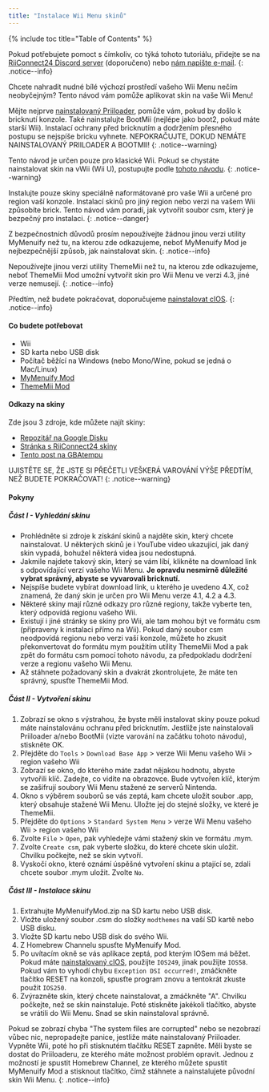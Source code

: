 ```yaml
---
title: "Instalace Wii Menu skinů"
---
```


{% include toc title="Table of Contents" %}

Pokud potřebujete pomoct s čímkoliv, co týká tohoto tutoriálu, přidejte se na [RiiConnect24 Discord server](https://discord.gg/rc24) (doporučeno) nebo [nám napište e-mail](mailto:support@riiconnect24.net).
{: .notice--info}

Chcete nahradit nudné bílé výchozí prostředí vašeho Wii Menu nečím neobyčejným? Tento návod vám pomůže aplikovat skin na vaše Wii Menu!

Mějte nejprve [nainstalovaný Priiloader](priiloader), pomůže vám, pokud by došlo k bricknutí konzole. Také nainstalujte BootMii (nejlépe jako boot2, pokud máte starší Wii). Instalací ochrany před bricknutím a dodržením přesného postupu se nejspíše bricku vyhnete. NEPOKRAČUJTE, DOKUD NEMÁTE NAINSTALOVANÝ PRIILOADER A BOOTMII!
{: .notice--warning}

Tento návod je určen pouze pro klasické Wii. Pokud se chystáte nainstalovat skin na vWii (Wii U), postupujte podle [tohoto návodu](themes-vwii).
{: .notice--warning}

Instalujte pouze skiny speciálně naformátované pro vaše Wii a určené pro region vaší konzole. Instalací skinů pro jiný region nebo verzi na vašem Wii způsobíte brick. Tento návod vám poradí, jak vytvořit soubor csm, který je bezpečný pro instalaci.
{: .notice--danger}

Z bezpečnostních důvodů prosím nepoužívejte žádnou jinou verzi utility MyMenuify než tu, na kterou zde odkazujeme, neboť MyMenuify Mod je nejbezpečnější způsob, jak nainstalovat skin.
{: .notice--info}

Nepoužívejte jinou verzi utility ThemeMii než tu, na kterou zde odkazujeme, neboť ThemeMii Mod umožní vytvořit skin pro Wii Menu ve verzi 4.3, jiné verze nemusejí.
{: .notice--info}

Předtím, než budete pokračovat, doporučujeme [nainstalovat cIOS](cios).
{: .notice--info}

#### Co budete potřebovat

* Wii
* SD karta nebo USB disk
* Počítač běžící na Windows (nebo Mono/Wine, pokud se jedná o Mac/Linux)
* [MyMenuify Mod](https://hbb1.oscwii.org/hbb/MyMenuifyMod/MyMenuifyMod.zip)
* [ThemeMii Mod](/assets/files/New_Thememii_MOD.rar)

#### Odkazy na skiny

Zde jsou 3 zdroje, kde můžete najít skiny:

* [Repozitář na Google Disku](https://drive.google.com/drive/folders/19tyeVQ--bJ0ZUTNg5yvAGvc3G4-euEpm?usp=sharing)
* [Stránka s RiiConnect24 skiny](https://rc24.xyz/goodies/themes/)
* [Tento post na GBAtempu](https://gbatemp.net/threads/wii-theme-team-creations-v2.336596/)

UJISTĚTE SE, ŽE JSTE SI PŘEČETLI VEŠKERÁ VAROVÁNÍ VÝŠE PŘEDTÍM, NEŽ BUDETE POKRAČOVAT!
{: .notice--warning}

#### Pokyny

##### Část I - Vyhledání skinu

* Prohlédněte si zdroje k získání skinů a najděte skin, který chcete nainstalovat. U některých skinů je i YouTube video ukazující, jak daný skin vypadá, bohužel některá videa jsou nedostupná.
* Jakmile najdete takový skin, který se vám líbí, klikněte na download link s odpovídající verzí vašeho Wii Menu. **Je opravdu nesmírně důležité vybrat správný, abyste se vyvarovali bricknutí.**
* Nejspíše budete vybírat download link, u kterého je uvedeno 4.X, což znamená, že daný skin je určen pro Wii Menu verze 4.1, 4.2 a 4.3.
* Některé skiny mají různé odkazy pro různé regiony, takže vyberte ten, který odpovídá regionu vašeho Wii.
* Existují i jiné stránky se skiny pro Wii, ale tam mohou být ve formátu csm (připraveny k instalaci přímo na Wii). Pokud daný soubor csm neodpovídá regionu nebo verzi vaší konzole, můžete ho zkusit překonvertovat do formátu mym použitím utility ThemeMii Mod a pak zpět do formátu csm pomocí tohoto návodu, za předpokladu dodržení verze a regionu vašeho Wii Menu.
* Až stáhnete požadovaný skin a dvakrát zkontrolujete, že máte ten správný, spusťte ThemeMii Mod.

##### Část II - Vytvoření skinu

1. Zobrazí se okno s výstrahou, že byste měli instalovat skiny pouze pokud máte nainstalovánu ochranu před bricknutím. Jestliže jste nainstalovali Priiloader a/nebo BootMii (vizte varování na začátku tohoto návodu), stiskněte OK.
2. Přejděte do `Tools` > `Download Base App` > verze Wii Menu vašeho Wii > region vašeho Wii
3. Zobrazí se okno, do kterého máte zadat nějakou hodnotu, abyste vytvořili klíč. Zadejte, co vidíte na obrazovce. Bude vytvořen klíč, kterým se zašifrují soubory Wii Menu stažené ze serverů Nintenda.
4. Okno s výběrem souborů se vás zeptá, kam chcete uložit soubor .app, který obsahuje stažené Wii Menu. Uložte jej do stejné složky, ve které je ThemeMii.
5. Přejděte do `Options` > `Standard System Menu` > verze Wii Menu vašeho Wii > region vašeho Wii
6. Zvolte `File` > `Open`, pak vyhledejte vámi stažený skin ve formátu .mym.
7. Zvolte `Create csm`, pak vyberte složku, do které chcete skin uložit. Chvilku počkejte, než se skin vytvoří.
8. Vyskočí okno, které oznámí úspěšné vytvoření skinu a ptající se, zdali chcete soubor .mym uložit. Zvolte `No`.

##### Část III - Instalace skinu

1. Extrahujte MyMenuifyMod.zip na SD kartu nebo USB disk.
2. Vložte uložený soubor .csm do složky `modthemes` na vaší SD kartě nebo USB disku.
3. Vložte SD kartu nebo USB disk do svého Wii.
4. Z Homebrew Channelu spusťte MyMenuify Mod.
5. Po uvítacím okně se vás aplikace zeptá, pod kterým IOSem má běžet. Pokud máte [nainstalovaný cIOS](cios), použijte `IOS249`, jinak použijte `IOS58`. Pokud vám to vyhodí chybu `Exception DSI occurred!`, zmáčkněte tlačítko RESET na konzoli, spusťte program znovu a tentokrát zkuste použit `IOS250`.
6. Zvýrazněte skin, který chcete nainstalovat, a zmáčkněte "A". Chvilku počkejte, než se skin nainstaluje. Poté stiskněte jakékoli tlačítko, abyste se vrátili do Wii Menu. Snad se skin nainstaloval správně.

Pokud se zobrazí chyba "The system files are corrupted" nebo se nezobrazí vůbec nic, nepropadejte panice, jestliže máte nainstalovaný Priiloader. Vypněte Wii, poté ho při stisknutém tlačítku RESET zapněte. Měli byste se dostat do Priiloaderu, ze kterého máte možnost problém opravit. Jednou z možností je spustit Homebrew Channel, ze kterého můžete spustit MyMenuify Mod a stisknout tlačítko, čímž stáhnete a nainstalujete původní skin Wii Menu.
{: .notice--info}

